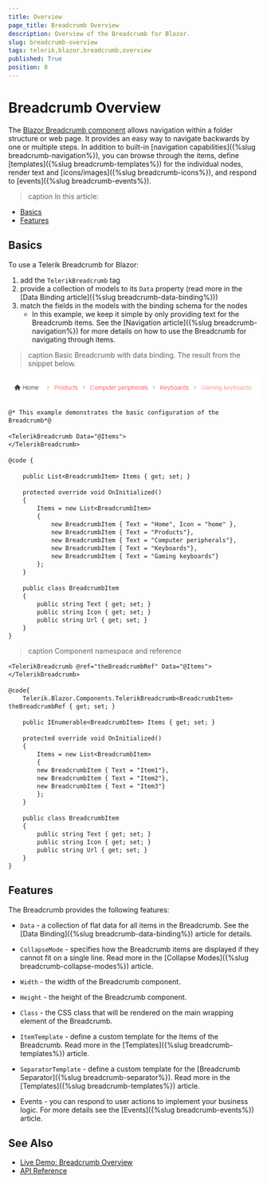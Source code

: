 ```yaml
---
title: Overview
page_title: Breadcrumb Overview
description: Overview of the Breadcrumb for Blazor.
slug: breadcrumb-overview
tags: telerik,blazor,breadcrumb,overview
published: True
position: 0
---
```


# Breadcrumb Overview

The <a href="https://www.telerik.com/blazor-ui/breadcrumb" target="_blank">Blazor Breadcrumb component</a> allows navigation within a folder structure or web page. It provides an easy way to navigate backwards by one or multiple steps. In addition to built-in [navigation capabilities]({%slug breadcrumb-navigation%}), you can browse through the items, define [templates]({%slug breadcrumb-templates%}) for the individual nodes, render text and [icons/images]({%slug breadcrumb-icons%}), and respond to [events]({%slug breadcrumb-events%}).

>caption In this article:

* [Basics](#basics)
* [Features](#features)


## Basics

To use a Telerik Breadcrumb for Blazor:

1. add the `TelerikBreadcrumb` tag
1. provide a collection of models to its `Data` property (read more in the [Data Binding article]({%slug breadcrumb-data-binding%}))
1. match the fields in the models with the binding schema for the nodes
    * In this example, we keep it simple by only providing text for the Breadcrumb items. See the [Navigation article]({%slug breadcrumb-navigation%}) for more details on how to use the Breadcrumb for navigating through items.

>caption Basic Breadcrumb with data binding. The result from the snippet below.

![Breadcrumb for Blazor](images/breadcrumb-basic-example.png)

````CSHTML
@* This example demonstrates the basic configuration of the Breadcrumb*@

<TelerikBreadcrumb Data="@Items">
</TelerikBreadcrumb>

@code {

    public List<BreadcrumbItem> Items { get; set; }

    protected override void OnInitialized()
    {
        Items = new List<BreadcrumbItem>
        {
            new BreadcrumbItem { Text = "Home", Icon = "home" },
            new BreadcrumbItem { Text = "Products"},
            new BreadcrumbItem { Text = "Computer peripherals"},
            new BreadcrumbItem { Text = "Keyboards"},
            new BreadcrumbItem { Text = "Gaming keyboards"}
        };
    }

    public class BreadcrumbItem
    {
        public string Text { get; set; }
        public string Icon { get; set; }
        public string Url { get; set; }
    } 
}
````


>caption Component namespace and reference

````CSHTML
<TelerikBreadcrumb @ref="theBreadcrumbRef" Data="@Items">
</TelerikBreadcrumb>

@code{
    Telerik.Blazor.Components.TelerikBreadcrumb<BreadcrumbItem> theBreadcrumbRef { get; set; }

    public IEnumerable<BreadcrumbItem> Items { get; set; }

    protected override void OnInitialized()
    {
        Items = new List<BreadcrumbItem>
        {
        new BreadcrumbItem { Text = "Item1"},
        new BreadcrumbItem { Text = "Item2"},
        new BreadcrumbItem { Text = "Item3"}
        };
    }

    public class BreadcrumbItem
    {
        public string Text { get; set; }
        public string Icon { get; set; }
        public string Url { get; set; }
    }
}
````

## Features

The Breadcrumb provides the following features:

* `Data` - a collection of flat data for all items in the Breadcrumb. See the [Data Binding]({%slug breadcrumb-data-binding%}) article for details.

* `CollapseMode` - specifies how the Breadcrumb items are displayed if they cannot fit on a single line. Read more in the [Collapse Modes]({%slug breadcrumb-collapse-modes%}) article.

* `Width` - the width of the Breadcrumb component.

* `Height` - the height of the Breadcrumb component.

* `Class` - the CSS class that will be rendered on the main wrapping element of the Breadcrumb.

* `ItemTemplate` - define a custom template for the Items of the Breadcrumb. Read more in the [Templates]({%slug breadcrumb-templates%}) article.

* `SeparatorTemplate` - define a custom template for the [Breadcrumb Separator]({%slug breadcrumb-separator%}). Read more in the [Templates]({%slug breadcrumb-templates%}) article.

* Events - you can respond to user actions to implement your business logic. For more details see the [Events]({%slug breadcrumb-events%}) article.

## See Also

  * [Live Demo: Breadcrumb Overview](https://demos.telerik.com/blazor-ui/breadcrumb/overview)
  * [API Reference](https://docs.telerik.com/blazor-ui/api/Telerik.Blazor.Components.TelerikBreadcrumb)
